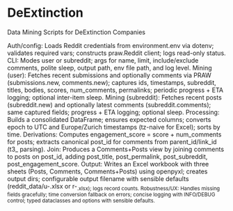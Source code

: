 # DeExtinction
Data Mining Scripts for DeExtinction Companies


Auth/config: Loads Reddit credentials from environment.env via dotenv; validates required vars; constructs praw.Reddit client; logs read-only status.
CLI: Modes user or subreddit; args for name, limit, include/exclude comments, polite sleep, output path, env file path, and log level.
Mining (user): Fetches recent submissions and optionally comments via PRAW (submissions.new, comments.new); captures ids, timestamps, subreddit, titles, bodies, scores, num_comments, permalinks; periodic progress + ETA logging; optional inter-item sleep.
Mining (subreddit): Fetches recent posts (subreddit.new) and optionally latest comments (subreddit.comments); same captured fields; progress + ETA logging; optional sleep.
Processing: Builds a consolidated DataFrame; ensures expected columns; converts epoch to UTC and Europe/Zurich timestamps (tz-naive for Excel); sorts by time.
Derivations: Computes engagement_score = score + num_comments for posts; extracts canonical post_id for comments from parent_id/link_id (t3_ parsing).
Join: Produces a Comments+Posts view by joining comments to posts on post_id, adding post_title, post_permalink, post_subreddit, post_engagement_score.
Output: Writes an Excel workbook with three sheets (Posts, Comments, Comments+Posts) using openpyxl; creates output dirs; configurable output filename with sensible defaults (reddit_data/u-<user>.xlsx or r-<sub>.xlsx); logs record counts.
Robustness/UX: Handles missing fields gracefully; time conversion fallback on errors; concise logging with INFO/DEBUG control; typed dataclasses and options with sensible defaults.
